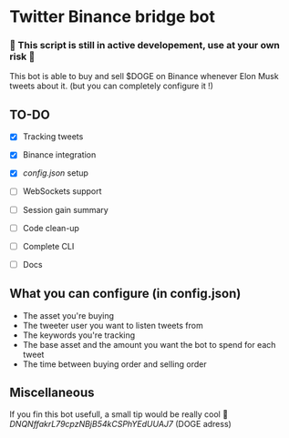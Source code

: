 # Twitter Binance bridge bot

### 🛑 This script is still in active developement, use at your own risk 🛑

This bot is able to buy and sell $DOGE on Binance whenever Elon Musk tweets about it. (but you can completely configure it !)

## TO-DO

- [x] Tracking tweets
- [x] Binance integration
- [x] *config.json* setup
- [ ] WebSockets support
- [ ] Session gain summary
- [ ] Code clean-up
- [ ] Complete CLI
- [ ] Docs


## What you can configure (in config.json)
* The asset you're buying
* The tweeter user you want to listen tweets from
* The keywords you're tracking
*	The base asset and the amount you want the bot to spend for each tweet
*	The time between buying order and selling order

## Miscellaneous
If you fin this bot usefull, a small tip would be really cool 🥰 *DNQNffakrL79cpzNBjB54kCSPhYEdUUAJ7* (DOGE adress)
